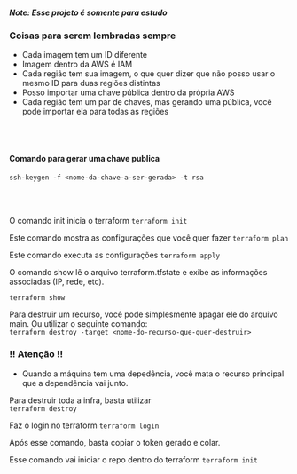##### Note: Esse projeto é somente para estudo #####

### Coisas para serem lembradas sempre ### 
- Cada imagem tem um ID diferente
- Imagem dentro da AWS é IAM
- Cada região tem sua imagem, o que quer dizer que não posso usar o mesmo ID para duas regiões distintas
- Posso importar uma chave pública dentro da própria AWS
- Cada região tem um par de chaves, mas gerando uma pública, você pode importar ela para todas as regiões

</br>
</br>

#### Comando para gerar uma chave publica

```ssh-keygen -f <nome-da-chave-a-ser-gerada> -t rsa ```

</br>
</br>

O comando init inicia o terraform
```terraform init ```

Este comando mostra as configurações que você quer fazer
``` terraform plan ```

Este comando executa as configurações
``` terraform apply ```

O comando show lê o arquivo terraform.tfstate e exibe as informações associadas (IP, rede, etc). 

``` terraform show ```


Para destruir um recurso, você pode simplesmente apagar ele do arquivo main. Ou utilizar o seguinte comando: </br>
``` terraform destroy -target <nome-do-recurso-que-quer-destruir> ``` 


### !! Atenção !! ###
- Quando a máquina tem uma depedência, você mata o recurso principal que a dependência vai junto. 


Para destruir toda a infra, basta utilizar </br>
``` terraform destroy ``` 


Faz o login no terraform
 ``` terraform login ```

Após esse comando, basta copiar o token gerado e colar. 


Esse comando vai iniciar o repo dentro do terraform
```terraform init ``` 
